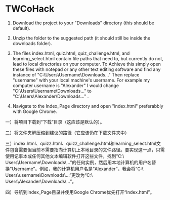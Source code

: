 # TWCoHack

1. Download the project to your "Downloads" directory (this should be default).

2. Unzip the folder to the suggested path (it should still be inside the downloads folder).

3. The files index.html, quiz.html, quiz_challenge.html, and learning_select.html contain file paths that need to, but currently do not, lead to local directories on your computer. To Achieve this simply open these files with notepad or any other text editing software and find any instance of "C:\Users\Username\Downloads\..." Then replace  "username" with your local machine's username. For example my computer username is "Alexander" I would change "C:\Users\Username\Downloads\..." to "C:\Users\Alexander\Downloads\..." .
   
4. Navigate to the Index_Page directory and open "index.html" preferabbly with Google Chrome.



一）将项目下载到“下载”目录（这应该是默认的）。

二）将文件夹解压缩到建议的路径（它应该仍在下载文件夹中）

三）index.html、quizz.html、quizz_challenge.html和learning_select.html文件包含需要但当前不需要指向计算机上本地目录的文件路径。要实现这一点，只需使用记事本或任何其他文本编辑软件打开这些文件，找到“C:\ Users\Username\Downloads\…”的任何实例，然后用本地计算机的用户名替换“Username”。例如，我的计算机用户名是“Alexander”，我会将“C:\ Users\username\Downloads\…”更改为“C:\ Users\Alexander\Downloads\…”。

四）导航到Index_Page目录并使用Google Chrome优先打开“Index.html”。
